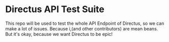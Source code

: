 # Directus API Test Suite

This repo will be used to test the whole API Endpoint of Directus, so we can make a lot of issues. Because i,(and other contributors) are mean beans. 
But it's okay, because we want Directus to be epic!